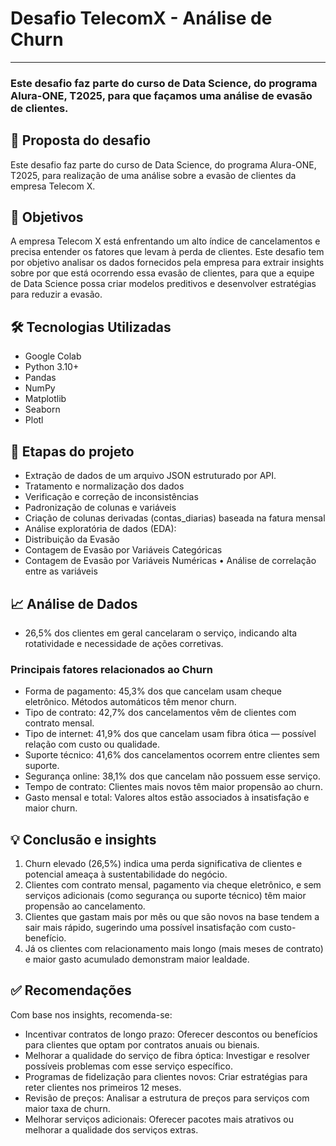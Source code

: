 # Desafio TelecomX - Análise de Churn
---

### Este desafio faz parte do curso de Data Science, do programa **Alura-ONE, T2025**, para que façamos uma análise de evasão de clientes.

## 📌 Proposta do desafio
Este desafio faz parte do curso de Data Science, do programa Alura-ONE, T2025, para realização de uma análise sobre a evasão de clientes da empresa Telecom X.


## 🎯 Objetivos
A empresa Telecom X está enfrentando um alto índice de cancelamentos e precisa entender os fatores que levam à perda de clientes. 
Este desafio tem por objetivo analisar os dados fornecidos pela empresa para extrair insights sobre por que está ocorrendo essa evasão de clientes, para que a equipe de Data Science possa criar modelos preditivos e desenvolver estratégias para reduzir a evasão.

## 🛠️ Tecnologias Utilizadas
-	Google Colab
-	Python 3.10+
-	Pandas
-	NumPy
-	Matplotlib
-	Seaborn
-	Plotl

## 📲 Etapas do projeto
-	Extração de dados de um arquivo JSON estruturado por API.
-	Tratamento e normalização dos dados 
-	Verificação e correção de inconsistências
-	Padronização de colunas e variáveis
-	Criação de colunas derivadas (contas_diarias) baseada na fatura mensal
-	Análise exploratória de dados (EDA):
-	Distribuição da Evasão
-	Contagem de Evasão por Variáveis Categóricas
-	Contagem de Evasão por Variáveis Numéricas
•	Análise de correlação entre as variáveis

## 📈 Análise de Dados
-	26,5% dos clientes em geral cancelaram o serviço, indicando alta rotatividade e necessidade de ações corretivas.

### Principais fatores relacionados ao Churn
-	Forma de pagamento: 45,3% dos que cancelam usam cheque eletrônico. Métodos automáticos têm menor churn.
-	Tipo de contrato: 42,7% dos cancelamentos vêm de clientes com contrato mensal.
-	Tipo de internet: 41,9% dos que cancelam usam fibra ótica — possível relação com custo ou qualidade.
-	Suporte técnico: 41,6% dos cancelamentos ocorrem entre clientes sem suporte.
-	Segurança online: 38,1% dos que cancelam não possuem esse serviço.
-	Tempo de contrato: Clientes mais novos têm maior propensão ao churn.
-	Gasto mensal e total: Valores altos estão associados à insatisfação e maior churn.

## 💡 Conclusão e insights
1.	Churn elevado (26,5%) indica uma perda significativa de clientes e potencial ameaça à sustentabilidade do negócio.
2.	Clientes com contrato mensal, pagamento via cheque eletrônico, e sem serviços adicionais (como segurança ou suporte técnico) têm maior propensão ao cancelamento.
3.	Clientes que gastam mais por mês ou que são novos na base tendem a sair mais rápido, sugerindo uma possível insatisfação com custo-benefício.
4.	Já os clientes com relacionamento mais longo (mais meses de contrato) e maior gasto acumulado demonstram maior lealdade.


## ✅ Recomendações
Com base nos insights, recomenda-se:
- Incentivar contratos de longo prazo: Oferecer descontos ou benefícios para clientes que optam por contratos anuais ou bienais.
- Melhorar a qualidade do serviço de fibra óptica: Investigar e resolver possíveis problemas com esse serviço específico.
- Programas de fidelização para clientes novos: Criar estratégias para reter clientes nos primeiros 12 meses.
- Revisão de preços: Analisar a estrutura de preços para serviços com maior taxa de churn.
- Melhorar serviços adicionais: Oferecer pacotes mais atrativos ou melhorar a qualidade dos serviços extras.

